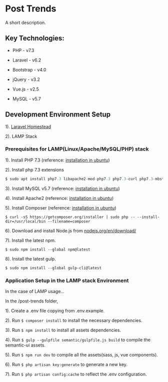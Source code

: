 # Post Trends

A short description.


## Key Technologies:

- PHP - v7.3

- Laravel - v6.2

- Bootstrap - v4.0

- jQuery - v3.2

- Vue.js - v2.5

- MySQL - v5.7


## Development Environment Setup

1). [Laravel Homestead](https://laravel.com/docs/6.0/homestead)

2). LAMP Stack


### Prerequisites for LAMP(Linux/Apache/MySQL/PHP) stack

1). Install PHP 7.3 (reference: [installation in ubuntu](https://thishosting.rocks/install-php-on-ubuntu/))

2). Install php 7.3 extensions 

```php
$ sudo apt install php7.3 libapache2-mod-php7.3 php7.3-curl php7.3-mbstring php7.3-xmlrpc php7.3-soap php7.3-gd php7.3-xml php7.3-cli php7.3-zip
```

3). Install MySQL v5.7 (reference: [installation in ubuntu](https://www.digitalocean.com/community/tutorials/how-to-install-mysql-on-ubuntu-18-04))

4). Install Apache2 (reference: [installation in ubuntu](https://www.digitalocean.com/community/tutorials/how-to-install-the-apache-web-server-on-ubuntu-18-04))

5). Install Composer (reference: [installation in ubuntu](https://websiteforstudents.com/how-to-install-php-composer-on-ububuntu-16-04-17-10-18-04/))

```composer
$ curl -sS https://getcomposer.org/installer | sudo php -- --install-dir=/usr/local/bin --filename=composer
```

6). Download and install Node.js from [nodejs.org/en/download/](https://nodejs.org/en/download/)

7). Install the latest npm.

```npm
$ sudo npm install --global npm@latest
```

8). Install the latest gulp.

```gulp
$ sudo npm install --global gulp-cli@latest
```


### Application Setup in the LAMP stack Environment

In the case of LAMP usage...

In the /post-trends folder,

1). Create a .env file copying from .env.example.

2). Run `$ composer install` to install the necessary dependencies.

3). Run `$ npm install` to install all assets dependencies. 

4). Run `$ gulp --gulpfile semantic/gulpfile.js build` to compile the semantic-ui assets.

5). Run `$ npm run dev` to compile all the assets(sass, js, vue components).

6). Run `$ php artisan key:generate` to generate a new key.

7). Run `$ php artisan config:cache` to reflect the .env configuration.
